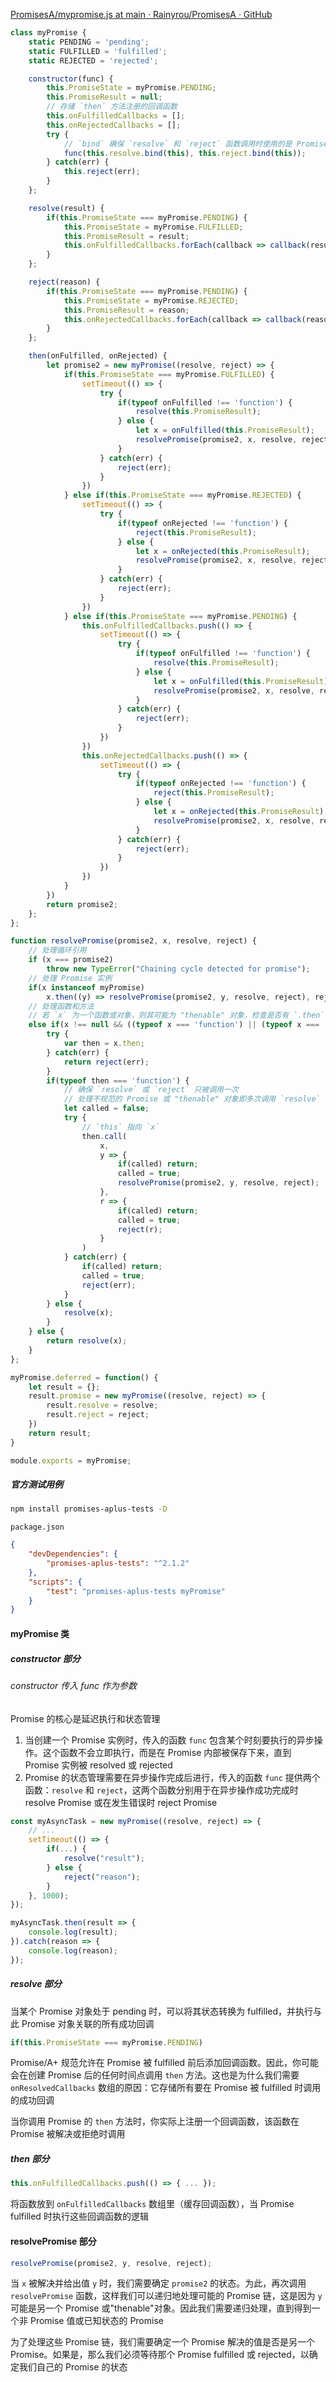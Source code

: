 [PromisesA/mypromise.js at main · Rainyrou/PromisesA · GitHub](https://github.com/Rainyrou/PromisesA/blob/main/mypromise.js)

```JavaScript
class myPromise {
    static PENDING = 'pending';
    static FULFILLED = 'fulfilled';
    static REJECTED = 'rejected';

    constructor(func) {
        this.PromiseState = myPromise.PENDING;
        this.PromiseResult = null;
        // 存储 `then` 方法注册的回调函数
        this.onFulfilledCallbacks = [];
        this.onRejectedCallbacks = [];
        try {
	        // `bind` 确保 `resolve` 和 `reject` 函数调用时使用的是 Promise 实例的上下文，从而正确修改 Promise 的状态
            func(this.resolve.bind(this), this.reject.bind(this));
        } catch(err) {
            this.reject(err);
        }
    };

    resolve(result) {
        if(this.PromiseState === myPromise.PENDING) {
            this.PromiseState = myPromise.FULFILLED;
            this.PromiseResult = result;
            this.onFulfilledCallbacks.forEach(callback => callback(result));
        }
    };

    reject(reason) {
        if(this.PromiseState === myPromise.PENDING) {
            this.PromiseState = myPromise.REJECTED;
            this.PromiseResult = reason;
            this.onRejectedCallbacks.forEach(callback => callback(reason));
        }
    };

    then(onFulfilled, onRejected) {
        let promise2 = new myPromise((resolve, reject) => {
            if(this.PromiseState === myPromise.FULFILLED) {
                setTimeout(() => {
                    try {
                        if(typeof onFulfilled !== 'function') {
                            resolve(this.PromiseResult);
                        } else {
                            let x = onFulfilled(this.PromiseResult);
                            resolvePromise(promise2, x, resolve, reject);
                        }
                    } catch(err) {
                        reject(err);
                    }
                })
            } else if(this.PromiseState === myPromise.REJECTED) {
                setTimeout(() => {
                    try {
                        if(typeof onRejected !== 'function') {
                            reject(this.PromiseResult);
                        } else {
                            let x = onRejected(this.PromiseResult);
                            resolvePromise(promise2, x, resolve, reject);
                        }
                    } catch(err) {
                        reject(err);
                    }
                })
            } else if(this.PromiseState === myPromise.PENDING) {
                this.onFulfilledCallbacks.push(() => {
                    setTimeout(() => {
                        try {
                            if(typeof onFulfilled !== 'function') {
                                resolve(this.PromiseResult);
                            } else {
                                let x = onFulfilled(this.PromiseResult);
                                resolvePromise(promise2, x, resolve, reject);
                            }
                        } catch(err) {
                            reject(err);
                        }
                    })
                })
                this.onRejectedCallbacks.push(() => {
                    setTimeout(() => {
                        try {
                            if(typeof onRejected !== 'function') {
                                reject(this.PromiseResult);
                            } else {
                                let x = onRejected(this.PromiseResult);
                                resolvePromise(promise2, x, resolve, reject);
                            }
                        } catch(err) {
                            reject(err);
                        }
                    })
                })
            }
        })
        return promise2;
    };
};

function resolvePromise(promise2, x, resolve, reject) {
	// 处理循环引用
    if (x === promise2)
	    throw new TypeError("Chaining cycle detected for promise");
    // 处理 Promise 实例
    if(x instanceof myPromise)
        x.then((y) => resolvePromise(promise2, y, resolve, reject), reject);
    // 处理函数和方法
    // 若 `x` 为一个函数或对象，则其可能为 "thenable" 对象，检查是否有 `.then` 方法，有则视其为一个 Promise
    else if(x !== null && ((typeof x === 'function') || (typeof x === 'object'))) {
        try {
            var then = x.then;
        } catch(err) {
            return reject(err);
        }
        if(typeof then === 'function') {
	        // 确保 `resolve` 或 `reject` 只被调用一次
	        // 处理不规范的 Promise 或 "thenable" 对象即多次调用 `resolve` 或 `reject`
            let called = false;
            try {
	            // `this` 指向 `x`
                then.call(
                    x,
                    y => {
                        if(called) return;
                        called = true;
                        resolvePromise(promise2, y, resolve, reject);
                    },
                    r => {
                        if(called) return;
                        called = true;
                        reject(r);
                    }
                )
            } catch(err) {
                if(called) return;
                called = true;
                reject(err);
            }
        } else {
            resolve(x);
        }
    } else {
        return resolve(x);
    }
};

myPromise.deferred = function() {
    let result = {};
    result.promise = new myPromise((resolve, reject) => {
        result.resolve = resolve;
        result.reject = reject;
    })
    return result;
}

module.exports = myPromise;
```

##### 官方测试用例

```bash
npm install promises-aplus-tests -D
```

`package.json`

```json
{
    "devDependencies": {
        "promises-aplus-tests": "^2.1.2"
    },
    "scripts": {
        "test": "promises-aplus-tests myPromise"
    }
}
```

#### myPromise 类

##### constructor 部分

###### constructor 传入 func 作为参数

Promise 的核心是延迟执行和状态管理

1. 当创建一个 Promise 实例时，传入的函数 `func` 包含某个时刻要执行的异步操作。这个函数不会立即执行，而是在 Promise 内部被保存下来，直到 Promise 实例被 resolved 或 rejected
2. Promise 的状态管理需要在异步操作完成后进行，传入的函数 `func` 提供两个函数：`resolve` 和 `reject`，这两个函数分别用于在异步操作成功完成时 resolve Promise 或在发生错误时 reject Promise

```JavaScript
const myAsyncTask = new myPromise((resolve, reject) => {
    // ...
    setTimeout(() => {
        if(...) {
            resolve("result");
        } else {
            reject("reason");
        }
    }, 1000);
});

myAsyncTask.then(result => {
    console.log(result);
}).catch(reason => {
    console.log(reason);
});
```

##### resolve 部分

当某个 Promise 对象处于 pending 时，可以将其状态转换为 fulfilled，并执行与此 Promise 对象关联的所有成功回调

```JavaScript
if(this.PromiseState === myPromise.PENDING)
```

Promise/A+ 规范允许在 Promise 被 fulfilled 前后添加回调函数。因此，你可能会在创建 Promise 后的任何时间点调用 `then` 方法。这也是为什么我们需要 `onResolvedCallbacks` 数组的原因：它存储所有要在 Promise 被 fulfilled 时调用的成功回调

当你调用 Promise 的 `then` 方法时，你实际上注册一个回调函数，该函数在 Promise 被解决或拒绝时调用

##### then 部分

```JavaScript
this.onFulfilledCallbacks.push(() => { ... });
```

将函数放到 `onFulfilledCallbacks` 数组里（缓存回调函数），当 Promise fulfilled 时执行这些回调函数的逻辑

#### resolvePromise 部分

```JavaScript
resolvePromise(promise2, y, resolve, reject);
```

当 `x` 被解决并给出值 `y` 时，我们需要确定 `promise2` 的状态。为此，再次调用 `resolvePromise` 函数，这样我们可以递归地处理可能的 Promise 链，这是因为 `y` 可能是另一个 Promise 或"thenable"对象。因此我们需要递归处理，直到得到一个非 Promise 值或已知状态的 Promise

为了处理这些 Promise 链，我们需要确定一个 Promise 解决的值是否是另一个 Promise。如果是，那么我们必须等待那个 Promise fulfilled 或 rejected，以确定我们自己的 Promise 的状态
